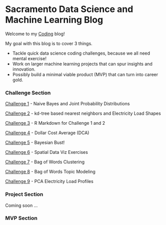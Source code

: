 # Sacramento Data Science and Machine Learning Blog

Welcome to my [Coding](http://www.github.com/bryangoodrich) blog!

My goal with this blog is to cover 3 things. 
- Tackle quick data science coding challenges, because we all need mental exercise!
- Work on larger machine learning projects that can spur insights and innovation.
- Possibly build a minimal viable product (MVP) that can turn into career gold.



### Challenge Section

[Challenge 1](challenges/1.md) - Naive Bayes and Joint Probability Distributions

[Challenge 2](challenges/2.md) - kd-tree based nearest neighbors and Electricity Load Shapes

[Challenge 3](challenges/3.html) - R Markdown for Challenge 1 and 2

[Challenge 4](challenges/4.html) - Dollar Cost Average (DCA)

[Challenge 5](challenges/5.html) - Bayesian Bust!

[Challenge 6](challenges/6.html) - Spatial Data Viz Exercises

[Challenge 7](challenges/7.html) - Bag of Words Clustering

[Challenge 8](challenges/8.html) - Bag of Words Topic Modeling

[Challenge 9](challenges/9.html) - PCA Electricity Load Profiles



### Project Section
Coming soon ...



### MVP Section

